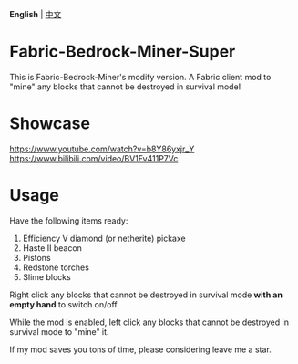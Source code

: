 **English** | [中文](https://github.com/xiaoliyuanpp/Fabric-Bedrock-Miner-Super/blob/main/README_中文.md)

# Fabric-Bedrock-Miner-Super
This is Fabric-Bedrock-Miner's modify version.
A Fabric client mod to "mine" any blocks that cannot be destroyed in survival mode!

# Showcase
https://www.youtube.com/watch?v=b8Y86yxjr_Y  
https://www.bilibili.com/video/BV1Fv411P7Vc

# Usage
Have the following items ready:
1. Efficiency V diamond (or netherite) pickaxe
2. Haste II beacon
3. Pistons
4. Redstone torches
5. Slime blocks

Right click any blocks that cannot be destroyed in survival mode **with an empty hand** to switch on/off.

While the mod is enabled, left click any blocks that cannot be destroyed in survival mode to "mine" it.

If my mod saves you tons of time, please considering leave me a star.
